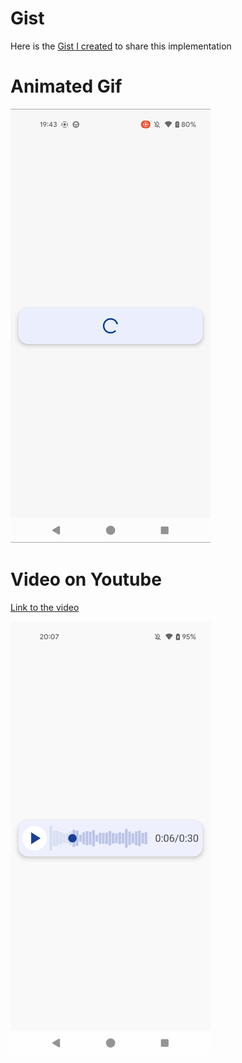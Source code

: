 # Gist

Here is the [Gist I created](https://gist.github.com/graffiti75/da204e166039b3468c5555ae2957bc66) to share this implementation

# Animated Gif

<img src="videos/waveform.gif" alt="Sample Video" width="320" height="694">

# Video on Youtube

[Link to the video](https://www.youtube.com/watch?v=xvFTwZjcTik)

<img src="images/waveform.png" alt="Sample Video" width="320" height="694">
